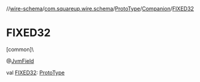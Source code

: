 //[wire-schema](../../../../index.md)/[com.squareup.wire.schema](../../index.md)/[ProtoType](../index.md)/[Companion](index.md)/[FIXED32](-f-i-x-e-d32.md)

# FIXED32

[common]\

@[JvmField](https://kotlinlang.org/api/latest/jvm/stdlib/kotlin.jvm/-jvm-field/index.html)

val [FIXED32](-f-i-x-e-d32.md): [ProtoType](../index.md)
